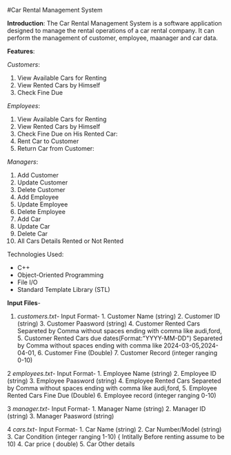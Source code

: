 #Car Rental Management System

**Introduction**:
The Car Rental Management System is a software application designed to manage the rental operations of a car rental company. It can perform the management of customer, employee, maanager and car data.

**Features**:

  *Customers*:
  1. View Available Cars for Renting
  2. View Rented Cars by Himself
  3. Check Fine Due
  
  *Employees*:
  1. View Available Cars for Renting
  2. View Rented Cars by Himself
  3. Check Fine Due on His Rented Car:
  4. Rent Car to Customer
  5. Return Car from Customer:
  
  *Managers*:
  1. Add Customer
  2. Update Customer
  3. Delete Customer
  4. Add Employee
  5. Update Employee
  6. Delete Employee
  7. Add Car
  8. Update Car
  9. Delete Car
  10. All Cars Details Rented or Not Rented
   
Technologies Used:
- C++
- Object-Oriented Programming
- File I/O
- Standard Template Library (STL)

**Input Files**- 
  1. *customers.txt*-
       Input Format-
         1. Customer Name (string)
         2. Customer ID (string)
         3. Customer Paasword (string)
         4. Customer Rented Cars Separeted by Comma without spaces ending with comma like audi,ford,
         5. Customer Rented Cars due dates(Format:"YYYY-MM-DD") Separeted by Comma without spaces ending with comma like 2024-03-05,2024-04-01,
         6.  Customer Fine (Double)
         7.  Customer Record (integer ranging 0-10)
     
  2 *employees.txt*-
       Input Format-
         1. Employee Name (string)
         2. Employee ID (string)
         3. Employee Paasword (string)
         4. Employee Rented Cars Separeted by Comma without spaces ending with comma like audi,ford,
         5. Employee Rented Cars Fine Due (Double)
         6. Employee record (integer ranging 0-10)

  3 *manager.txt*-
       Input Format-
         1. Manager Name (string)
         2. Manager ID (string)
         3. Manager Paasword (string)

  4 *cars.txt*-
         Input Format-
           1. Car Name (string)
           2. Car Number/Model (string)
           3. Car Condition (integer ranging 1-10) { Intitally Before renting assume to be 10)
           4. Car price ( double)
           5. Car Other details
